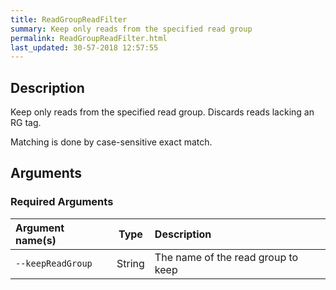 ```yaml
---
title: ReadGroupReadFilter
summary: Keep only reads from the specified read group
permalink: ReadGroupReadFilter.html
last_updated: 30-57-2018 12:57:55
---
```



## Description

Keep only reads from the specified read group. Discards reads lacking an RG tag.

 <p>Matching is done by case-sensitive exact match.</p>

## Arguments

### Required Arguments

| Argument name(s) | Type | Description |
| :--------------- | :--: | :------ |
| `--keepReadGroup` | String | The name of the read group to keep |


